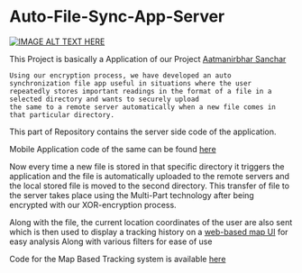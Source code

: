 
#  Auto-File-Sync-App-Server

[![IMAGE ALT TEXT HERE](https://img.shields.io/badge/YouTube-FF0000?style=for-the-badge&logo=youtube&logoColor=white)](https://www.youtube.com/watch?v=lRjCKhczHtY)

This Project is basically a Application of our Project [Aatmanirbhar Sanchar](https://github.com/BE-Project-VESIT-AatmaSanchar/Aatmanirbhar-Sanchar)

    Using our encryption process, we have developed an auto synchronization file app useful in situations where the user repeatedly stores important readings in the format of a file in a selected directory and wants to securely upload
    the same to a remote server automatically when a new file comes in that particular directory.

This part of Repository contains the server side code of the application.

Mobile Application code of the same can be found [here](https://github.com/BE-Project-VESIT-AatmaSanchar/Auto-File-Sync-App)

Now every time a new file is stored in that specific directory it triggers the application and the file is
automatically uploaded to the remote servers and the local stored file is moved to the second directory. This transfer of
file to the server takes place using the Multi-Part technology after being encrypted with our XOR-encryption
process.

Along with the file, the current location coordinates of the user are also sent which is then used to display a
tracking history on a [web-based map UI](http://file.aatmanirbhar-sanchar.live/) for easy analysis Along with various filters for ease of use

Code for the Map Based Tracking system is available [here](https://github.com/BE-Project-VESIT-AatmaSanchar/Map-Tracking-for-Auto-Sync-App)


